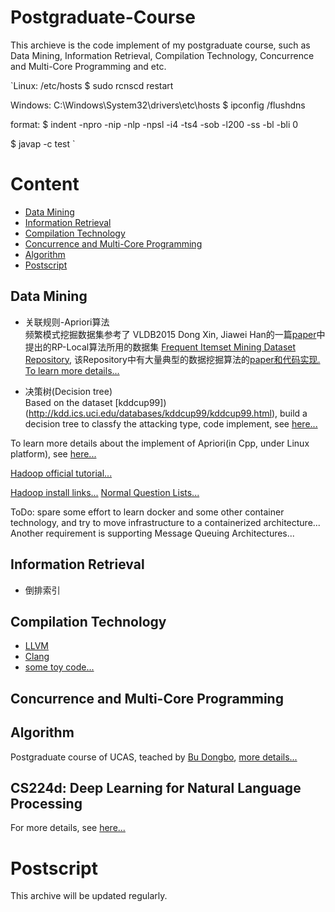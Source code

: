Postgraduate-Course
=======================
This archieve is the code implement of my postgraduate course, such as Data Mining, Information Retrieval, Compilation Technology, Concurrence and  Multi-Core Programming and etc.

`Linux:
/etc/hosts
$ sudo rcnscd restart

Windows:
C:\Windows\System32\drivers\etc\hosts
$ ipconfig /flushdns

format:
$ indent -npro -nip -nlp -npsl -i4 -ts4 -sob -l200 -ss -bl -bli 0

$ javap -c test
`

# Content
* [Data Mining](#data-mining)
* [Information Retrieval](#information-retrieval)
* [Compilation Technology](#compilation-technology)
* [Concurrence and  Multi-Core Programming](#concurrence-and--multi-core-programming)
* [Algorithm](#algorithm)
* [Postscript](#postscript)

## Data Mining
- 关联规则-Apriori算法<br>
频繁模式挖掘数据集参考了 VLDB2015 Dong Xin, Jiawei Han的一篇[paper](https://github.com/lijiansong/Postgraduate-Course/blob/master/Data-Mining/VLDB2005-RP%20Local/vldb05.pdf)中提出的RP-Local算法所用的数据集 [Frequent Itemset Mining Dataset Repository](http://fimi.ua.ac.be/data/), 该Repository中有大量典型的数据挖掘算法的[paper和代码实现.](http://fimi.ua.ac.be/src/) [To learn more details...](https://github.com/lijiansong/Postgraduate-Course/tree/master/Data-Mining/VLDB2005-RP%20Local)<br>

- 决策树(Decision tree)<br>
Based on the dataset [kddcup99])(http://kdd.ics.uci.edu/databases/kddcup99/kddcup99.html), build a decision tree to classfy the attacking type, code implement, see [here...](https://github.com/lijiansong/Postgraduate-Course/tree/master/Data-Mining/decision-tree)

To learn more details about the implement of Apriori(in Cpp, under Linux platform), see [here...](https://github.com/lijiansong/Postgraduate-Course/tree/master/Data-Mining/Apriori)

[Hadoop official tutorial...](http://hadoop.apache.org/docs/current/hadoop-project-dist/hadoop-common/SingleCluster.html#Download)

[Hadoop install links...](http://www.powerxing.com/install-hadoop/)
[Normal Question Lists...](https://github.com/lijiansong/Postgraduate-Course/blob/master/.github/hadoop-install.md)


ToDo: spare some effort to learn docker and some other container technology, and try to move infrastructure to a containerized architecture...
Another requirement is supporting Message Queuing Architectures...

## Information Retrieval
- 倒排索引

## Compilation Technology
- [LLVM](https://github.com/lijiansong/Postgraduate-Course/tree/master/Compilation/LLVM)
- [Clang](https://github.com/lijiansong/Postgraduate-Course/tree/master/Compilation/Clang)
- [some toy code...](https://github.com/lijiansong/Postgraduate-Course/tree/master/Compilation/Clang%20%26%20LLVM%20Tutorial)


## Concurrence and  Multi-Core Programming

## Algorithm
Postgraduate course of UCAS, teached by [Bu Dongbo](http://bioinfo.ict.ac.cn/~dbu/), [more details...](https://github.com/lijiansong/Postgraduate-Course/tree/master/Algorithm)

## CS224d: Deep Learning for Natural Language Processing
 For more details, see [here...](http://cs224d.stanford.edu/syllabus.html)

# Postscript
This archive will be updated regularly.

